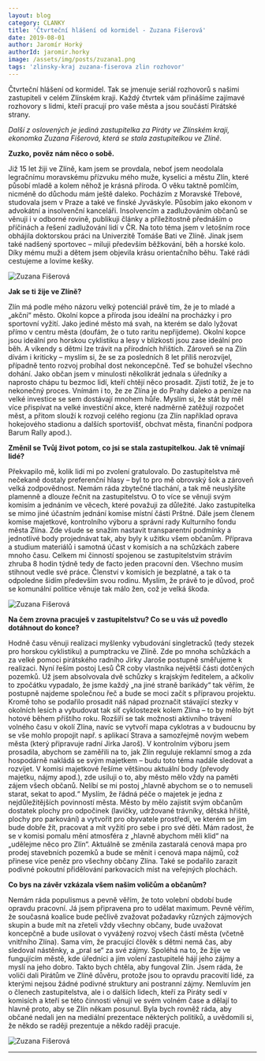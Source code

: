 ```yaml
---
layout: blog
category: CLANKY
title: 'Čtvrteční hlášení od kormidel - Zuzana Fišerová'
date: 2019-08-01
author: Jaromír Horký
authorId: jaromir.horky
image: /assets/img/posts/zuzana1.png   
tags: 'zlinsky-kraj zuzana-fiserova zlin rozhovor'
---
```


Čtvrteční hlášení od kormidel. Tak se jmenuje seriál rozhovorů s našimi zastupiteli v celém Zlínském kraji. Každý čtvrtek vám přinášíme zajímavé rozhovory s lidmi, kteří pracují pro vaše města a jsou součástí Pirátské strany.

*Další z oslovených je jediná zastupitelka za Piráty ve Zlínském kraji, ekonomka Zuzana Fišerová, která se stala zastupitelkou ve Zlíně.*

**Zuzko, pověz nám něco o sobě.**

Již 15 let žiji ve Zlíně, kam jsem se provdala, neboť jsem neodolala legračnímu moravskému přízvuku mého muže, kyselici a městu Zlín, které působí mladě a kolem něhož je krásná příroda. O věku taktně pomlčím, nicméně do důchodu mám ještě daleko. Pocházím z Moravské Třebové, studovala jsem v Praze a také ve finské Jyväskyle. Působím jako ekonom v advokátní a insolvenční kanceláři. Insolvencím a zadlužováním občanů se věnuji i v odborné rovině, publikuji články a příležitostně přednáším o příčinách a řešení zadlužování lidí v ČR. Na toto téma jsem v letošním roce obhájila doktorskou práci na Univerzitě Tomáše Bati ve Zlíně. Jinak jsem také nadšený sportovec – miluji především běžkování, běh a horské kolo. Díky mému muži a dětem jsem objevila krásu orientačního běhu. Také rádi cestujeme a lovíme kešky.

![Zuzana Fišerová](https://zlinsky.pirati.cz/assets/img/posts/zuzana2.jpg)

**Jak se ti žije ve Zlíně?**

Zlín má podle mého názoru velký potenciál právě tím, že je to mladé a „akční“ město. Okolní kopce a příroda jsou ideální na procházky i pro sportovní vyžití. Jako jediné město má svah, na kterém se dalo lyžovat přímo v centru města (doufám, že o tuto raritu nepřijdeme). Okolní kopce jsou ideální pro horskou cyklistiku a lesy v blízkosti jsou zase ideální pro běh. A víkendy s dětmi lze trávit na přírodních hřištích. Zároveň se na Zlín dívám i kriticky – myslím si, že se za posledních 8 let příliš nerozvíjel, případně tento rozvoj probíhal dost nekoncepčně. Teď se bohužel všechno dohání. Jako občan jsem v minulosti několikrát jednala s úředníky a naprosto chápu tu bezmoc lidí, kteří chtějí něco prosadit. Zjistí totiž, že je to nekonečný proces. Vnímám i to, že ze Zlína je do Prahy daleko a peníze na velké investice se sem dostávají mnohem hůře. Myslím si, že stát by měl více přispívat na velké investiční akce, které nadměrně zatěžují rozpočet měst, a přitom slouží k rozvoji celého regionu (za Zlín například oprava hokejového stadionu a dalších sportovišť, obchvat města, finanční podpora Barum Rally apod.). 

**Změnil se Tvůj život potom, co jsi se stala zastupitelkou. Jak tě vnímají lidé?**

Překvapilo mě, kolik lidí mi po zvolení gratulovalo. Do zastupitelstva mě nečekaně dostaly preferenční hlasy – byl to pro mě obrovský šok a zároveň velká zodpovědnost. Nemám ráda zbytečné tlachání, a tak mě neuslyšíte plamenně a dlouze řečnit na zastupitelstvu. O to více se věnuji svým komisím a jednáním ve věcech, které považuji za důležité. Jako zastupitelka se mimo jiné účastním jednání komise místní části Prštné. Dále jsem členem komise majetkové, kontrolního výboru a správní rady Kulturního fondu města Zlína. Zde všude se snažím nastavit transparentní podmínky a jednotlivé body projednávat tak, aby byly k užitku všem občanům. Příprava a studium materiálů i samotná účast v komisích a na schůzkách zabere mnoho času. Celkem mi činností spojenou se zastupitelstvím strávím zhruba 8 hodin týdně tedy de facto jeden pracovní den. Všechno musím stihnout vedle své práce. Členství v komisích je bezplatné, a tak o ta odpoledne šidím především svou rodinu. Myslím, že právě to je důvod, proč se komunální politice věnuje tak málo žen, což je velká škoda.

![Zuzana Fišerová](https://zlinsky.pirati.cz/assets/img/posts/zuzana5.jpg)

**Na čem zrovna pracuješ v zastupitelstvu? Co se u vás už povedlo dotáhnout do konce?**

Hodně času věnuji realizaci myšlenky vybudování singletracků (tedy stezek pro horskou cyklistiku) a pumptracku ve Zlíně. Zde po mnoha schůzkách a za velké pomoci pirátského radního Jirky Jaroše postupně směřujeme k realizaci. Nyní řeším postoj Lesů ČR coby vlastníka největší části dotčených pozemků. Už jsem absolvovala dvě schůzky s krajským ředitelem, a ačkoliv to zpočátku vypadalo, že jsme každý „na jiné straně barikády“  tak věřím, že postupně najdeme společnou řeč a bude se moci začít s přípravou projektu. Kromě toho se podařilo prosadit náš nápad proznačit stávající stezky v okolních lesích a vybudovat tak síť cyklostezek kolem Zlína – to by mělo být hotové během příštího roku. Rozšíří se tak možnosti aktivního trávení volného času v okolí Zlína, navíc se vytvoří mapa cyklotras a v budoucnu by se vše mohlo propojit např. s aplikací Strava a samozřejmě novým webem města (který připravuje radní Jirka Jaroš).  V kontrolním výboru jsem prosadila, abychom se zaměřili na to, jak Zlín reguluje reklamní smog a zda hospodárně nakládá se svým majetkem – budu toto téma nadále sledovat a rozvíjet. V komisi majetkové řešíme většinou aktuální body (převody majetku, nájmy apod.), zde usiluji o to, aby město mělo vždy na paměti zájem všech občanů. Nelíbí se mi postoj „hlavně abychom se o to nemuseli starat, sekat to apod.“ Myslím, že řádná péče o majetek je jedna z nejdůležitějších povinností města. Město by mělo zajistit svým občanům dostatek plochy pro odpočinek (lavičky, udržované trávníky, dětská hřiště, plochy pro parkování) a vytvořit pro obyvatele prostředí, ve kterém se jim bude dobře žít, pracovat a mít vyžití pro sebe i pro své děti. Mám radost, že se v komisi pomalu mění atmosféra z „hlavně abychom měli klid“ na „udělejme něco pro Zlín“. Aktuálně se změnila zastaralá cenová mapa pro prodej stavebních pozemků a bude se měnit i cenová mapa nájmů, což přinese více peněz pro všechny občany Zlína. Také se podařilo zarazit podivné pokoutní přidělování parkovacích míst na veřejných plochách.

**Co bys na závěr vzkázala všem našim voličům a občanům?**

Nemám ráda populismus a pevně věřím, že toto volební období bude opravdu pracovní. Já jsem připravena pro to udělat maximum. Pevně věřím, že současná koalice bude pečlivě zvažovat požadavky různých zájmových skupin a bude mít na zřeteli vždy všechny občany, bude uvažovat koncepčně a bude usilovat o vyvážený rozvoj všech částí města (včetně vnitřního Zlína). Sama vím, že pracující člověk s dětmi nemá čas, aby sledoval nástěnky, a „pral se“ za své zájmy. Spoléhá na to, že žije ve fungujícím městě, kde úředníci a jím volení zastupitelé hájí jeho zájmy a myslí na jeho dobro. Takto bych chtěla, aby fungoval Zlín. Jsem ráda, že voliči dali Pirátům ve Zlíně důvěru, protože jsou to opravdu pracovití lidé, za kterými nejsou žádné podivné struktury ani postranní zájmy. Nemluvím jen o členech zastupitelstva, ale i o dalších lidech, kteří za Piráty sedí v komisích a kteří se této činnosti věnují ve svém volném čase a dělají to hlavně proto, aby se Zlín někam posunul. Byla bych rovněž ráda, aby občané nedali jen na mediální prezentace některých politiků, a uvědomili si, že někdo se raději prezentuje a někdo raději pracuje. 

![Zuzana Fišerová](https://zlinsky.pirati.cz/assets/img/posts/zuzana4.jpg)

---
